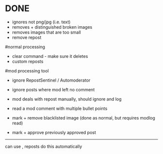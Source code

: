 # DONE

* ignores not png/jpg (i.e. text)
* removes + distinguished broken images
* removes images that are too small
* remove repost

#normal processing




* clear command - make sure it deletes
* custom reposts


#mod processing tool

* ignore RepostSentinel / Automoderator

* ignore posts where mod left no comment
* mod deals with repost manually, should ignore and log
* read a mod comment with multiple bullet points
* mark + remove blacklisted image (done as normal, but requires modlog read)
* mark + approve previously approved post












---

can use [](#magic_ignore), reposts do this automatically


